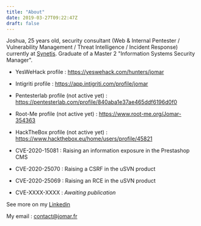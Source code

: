 ```yaml
---
title: "About"
date: 2019-03-27T09:22:47Z
draft: false
---
```


Joshua, 25 years old, security consultant (Web & Internal Pentester / Vulnerability Management / Threat Intelligence / Incident Response) currently at [Synetis](https://www.synetis.com/). Graduate of a Master 2 "Information Systems Security Manager".

- YesWeHack profile : https://yeswehack.com/hunters/jomar
- Intigriti profile : https://app.intigriti.com/profile/jomar
- Pentesterlab profile (not active yet) : https://pentesterlab.com/profile/840aba1e37ae465ddf6196d0f0
- Root-Me profile (not active yet) : https://www.root-me.org/Jomar-354363
- HackTheBox profile (not active yet) : https://www.hackthebox.eu/home/users/profile/45821

- CVE-2020-15081 : Raising an information exposure in the Prestashop CMS
- CVE-2020-25070 : Raising a CSRF in the uSVN product
- CVE-2020-25069 : Raising an RCE in the uSVN product
- CVE-XXXX-XXXX : _Awaiting publication_

See more on my [Linkedin](https://www.linkedin.com/in/joshua-martinelle-a34911133/)

My email : contact@jomar.fr